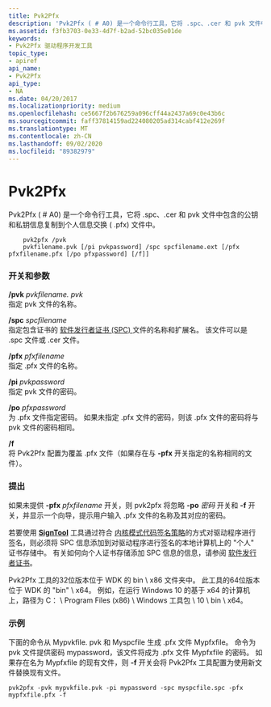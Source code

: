 ```yaml
---
title: Pvk2Pfx
description: 'Pvk2Pfx ( # A0) 是一个命令行工具，它将 .spc、.cer 和 pvk 文件中包含的公钥和私钥信息复制到个人信息交换 ( .pfx) 文件中。'
ms.assetid: f3fb3703-0e33-4d7f-b2ad-52bc035e01de
keywords:
- Pvk2Pfx 驱动程序开发工具
topic_type:
- apiref
api_name:
- Pvk2Pfx
api_type:
- NA
ms.date: 04/20/2017
ms.localizationpriority: medium
ms.openlocfilehash: ce5667f2b676259a096cff44a2437a69c0e43b6c
ms.sourcegitcommit: faff37814159ad224080205ad314cabf412e269f
ms.translationtype: MT
ms.contentlocale: zh-CN
ms.lasthandoff: 09/02/2020
ms.locfileid: "89382979"
---
```

# <a name="pvk2pfx"></a>Pvk2Pfx


Pvk2Pfx ( # A0) 是一个命令行工具，它将 .spc、.cer 和 pvk 文件中包含的公钥和私钥信息复制到个人信息交换 ( .pfx) 文件中。

```
    pvk2pfx /pvk 
    pvkfilename.pvk [/pi pvkpassword] /spc spcfilename.ext [/pfx pfxfilename.pfx [/po pfxpassword] [/f]]
```

### <a name="span-idswitches_and_argumentsspanspan-idswitches_and_argumentsspanswitches-and-arguments"></a><span id="switches_and_arguments"></span><span id="SWITCHES_AND_ARGUMENTS"></span>开关和参数

<span id="_PVK_PVKFILENAME.PVK"></span>**/pvk** *pvkfilename. pvk*  
指定 pvk 文件的名称。

<span id="_SPC_SPCFILENAME.EXT"></span>**/spc** *spcfilename*  
指定包含证书的 [软件发行者证书 (SPC) ](../install/software-publisher-certificate.md) 文件的名称和扩展名。 该文件可以是 .spc 文件或 .cer 文件。

<span id="_PFX_PFXFILENAME.PFX"></span>**/pfx** *pfxfilename*  
指定 .pfx 文件的名称。

<span id="_pi_pvkpassword"></span><span id="_PI_PVKPASSWORD"></span>**/pi** *pvkpassword*  
指定 pvk 文件的密码。

<span id="_po_pfxpassword"></span><span id="_PO_PFXPASSWORD"></span>**/po** *pfxpassword*  
为 .pfx 文件指定密码。 如果未指定 .pfx 文件的密码，则该 .pfx 文件的密码将与 pvk 文件的密码相同。

<span id="_f"></span><span id="_F"></span>**/f**  
将 Pvk2Pfx 配置为覆盖 .pfx 文件（如果存在与 **-pfx** 开关指定的名称相同的文件）。

### <a name="span-idcommentsspanspan-idcommentsspancomments"></a><span id="comments"></span><span id="COMMENTS"></span>提出

如果未提供 **-pfx** *pfxfilename* 开关，则 pvk2pfx 将忽略 **-po** *密码* 开关和 **-f** 开关，并显示一个向导，提示用户输入 .pfx 文件的名称及其对应的密码。

若要使用 [**SignTool**](signtool.md) 工具通过符合 [内核模式代码签名策略](../install/kernel-mode-code-signing-policy--windows-vista-and-later-.md)的方式对驱动程序进行签名，则必须将 SPC 信息添加到对驱动程序进行签名的本地计算机上的 "个人" 证书存储中。 有关如何向个人证书存储添加 SPC 信息的信息，请参阅 [软件发行者证书](../install/software-publisher-certificate.md)。

Pvk2Pfx 工具的32位版本位于 WDK 的 bin \\ x86 文件夹中。 此工具的64位版本位于 WDK 的 "bin" \\ x64。 例如，在运行 Windows 10 的基于 x64 的计算机上，路径为 C： \\ Program Files (x86) \\ Windows 工具包 \\ 10 \\ bin \\ x64。

### <a name="span-idexamplesspanspan-idexamplesspanexamples"></a><span id="examples"></span><span id="EXAMPLES"></span>示例

下面的命令从 Mypvkfile. pvk 和 Myspcfile 生成 .pfx 文件 Mypfxfile。 命令为 pvk 文件提供密码 mypassword，该文件将成为 .pfx 文件 Mypfxfile 的密码。 如果存在名为 Mypfxfile 的现有文件，则 **-f** 开关会将 Pvk2Pfx 工具配置为使用新文件替换现有文件。

```
pvk2pfx -pvk mypvkfile.pvk -pi mypassword -spc myspcfile.spc -pfx mypfxfile.pfx -f
```

 

